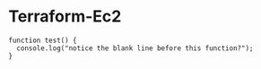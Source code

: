 # Terraform-Ec2

```
function test() {
  console.log("notice the blank line before this function?");
}
```
